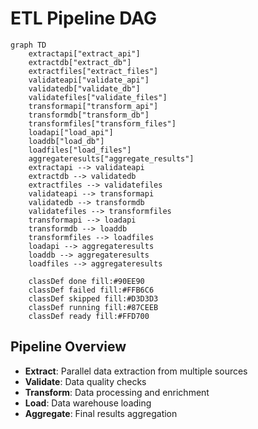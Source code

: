 # ETL Pipeline DAG

```mermaid
graph TD
    extractapi["extract_api"]
    extractdb["extract_db"]
    extractfiles["extract_files"]
    validateapi["validate_api"]
    validatedb["validate_db"]
    validatefiles["validate_files"]
    transformapi["transform_api"]
    transformdb["transform_db"]
    transformfiles["transform_files"]
    loadapi["load_api"]
    loaddb["load_db"]
    loadfiles["load_files"]
    aggregateresults["aggregate_results"]
    extractapi --> validateapi
    extractdb --> validatedb
    extractfiles --> validatefiles
    validateapi --> transformapi
    validatedb --> transformdb
    validatefiles --> transformfiles
    transformapi --> loadapi
    transformdb --> loaddb
    transformfiles --> loadfiles
    loadapi --> aggregateresults
    loaddb --> aggregateresults
    loadfiles --> aggregateresults

    classDef done fill:#90EE90
    classDef failed fill:#FFB6C6
    classDef skipped fill:#D3D3D3
    classDef running fill:#87CEEB
    classDef ready fill:#FFD700
```

## Pipeline Overview
- **Extract**: Parallel data extraction from multiple sources
- **Validate**: Data quality checks
- **Transform**: Data processing and enrichment
- **Load**: Data warehouse loading
- **Aggregate**: Final results aggregation
